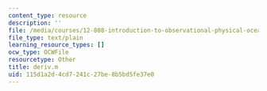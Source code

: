 ```yaml
---
content_type: resource
description: ''
file: /media/courses/12-808-introduction-to-observational-physical-oceanography-fall-2004/115d1a2d4cd7241c27be8b5bd5fe37e0_deriv.m
file_type: text/plain
learning_resource_types: []
ocw_type: OCWFile
resourcetype: Other
title: deriv.m
uid: 115d1a2d-4cd7-241c-27be-8b5bd5fe37e0
---
```

